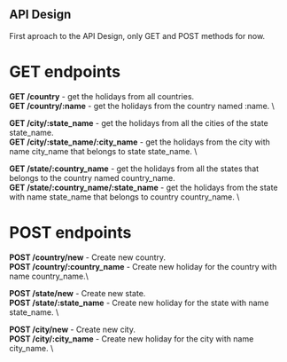 ## API Design

First aproach to the API Design, only GET and POST methods for now.

# GET endpoints

**GET /country** - get the holidays from all countries. \
**GET /country/:name** - get the holidays from the country named :name. \

**GET /city/:state_name** - get the holidays from all the cities of the 
state state_name. \
**GET /city/:state_name/:city_name** - get the holidays from the city with name city_name that belongs to state state_name. \

**GET /state/:country_name** - get the holidays from all the states that belongs to 
the country named country_name. \
**GET /state/:country_name/:state_name** - get the holidays from the state with name state_name that belongs to country country_name. \

# POST endpoints

**POST /country/new** - Create new country. \
**POST /country/:country_name** - Create new holiday for the country with name country_name.\

**POST /state/new** - Create new state. \
**POST /state/:state_name** - Create new holiday for the state with name state_name. \

**POST /city/new** - Create new city. \
**POST /city/:city_name** - Create new holiday for the city with name city_name. \